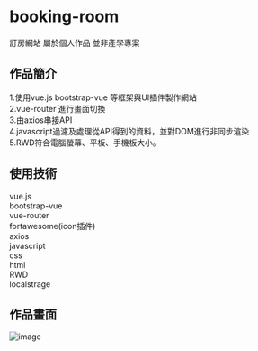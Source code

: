 # booking-room
訂房網站 屬於個人作品 並非產學專案

## 作品簡介
1.使用vue.js bootstrap-vue 等框架與UI插件製作網站  
2.vue-router 進行畫面切換  
3.由axios串接API  
4.javascript過濾及處理從API得到的資料，並對DOM進行非同步渲染  
5.RWD符合電腦螢幕、平板、手機板大小。  

## 使用技術
vue.js  
bootstrap-vue  
vue-router  
fortawesome(icon插件)  
axios  
javascript  
css  
html  
RWD  
localstrage  

## 作品畫面
![image](https://github.com/LinYuSiang/booking-room/pic/messageImage_1612367683502.jpg)
